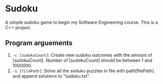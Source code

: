 # Sudoku  
A simple sudoku game to begin my Software Engineering course. This is a C++ project.

## Program arguements  
1. ```-c [sudokuCount]```: Create new sudoku outcomes with the amount of [sudokuCount].
Number of [sudokuCount] should be between 1 and 1000000.
2. ```-s [filePath]```: Solve all the soduku puzzles in file with path[filePath] and append solutions to "sudoku.txt".
